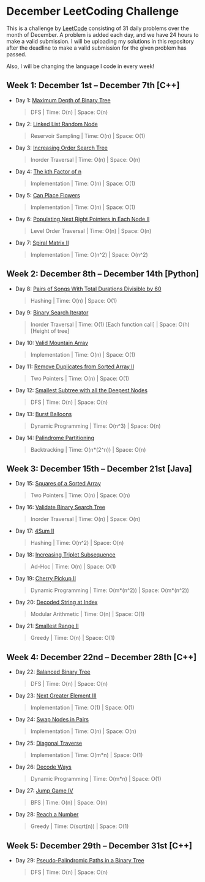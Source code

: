 # December LeetCoding Challenge

This is a challenge by [LeetCode](https://leetcode.com/explore/challenge/card/december-leetcoding-challenge/) consisting of 31 daily problems over the month of December. A problem is added each day, and we have 24 hours to make a valid submission. I will be uploading my solutions in this repository after the deadline to make a valid submission for the given problem has passed. 

Also, I will be changing the language I code in every week!


## Week 1: December 1st – December 7th [C++]

* Day 1: [Maximum Depth of Binary Tree](https://leetcode.com/explore/challenge/card/december-leetcoding-challenge/569/week-1-december-1st-december-7th/3551/)

    > DFS | 
    > Time: O(n) |
    > Space: O(n) 
    
* Day 2: [Linked List Random Node](https://leetcode.com/explore/challenge/card/december-leetcoding-challenge/569/week-1-december-1st-december-7th/3552/)

    > Reservoir Sampling | 
    > Time: O(n) |
    > Space: O(1) 
        
* Day 3: [Increasing Order Search Tree](https://leetcode.com/explore/challenge/card/december-leetcoding-challenge/569/week-1-december-1st-december-7th/3553/)

    > Inorder Traversal | 
    > Time: O(n) |
    > Space: O(n) 
        
* Day 4: [The kth Factor of n](https://leetcode.com/explore/challenge/card/december-leetcoding-challenge/569/week-1-december-1st-december-7th/3554/)

    > Implementation | 
    > Time: O(n) |
    > Space: O(1) 
            
* Day 5: [Can Place Flowers](https://leetcode.com/explore/challenge/card/december-leetcoding-challenge/569/week-1-december-1st-december-7th/3555/)

    > Implementation | 
    > Time: O(n) |
    > Space: O(1) 
                
* Day 6: [Populating Next Right Pointers in Each Node II](https://leetcode.com/explore/challenge/card/december-leetcoding-challenge/569/week-1-december-1st-december-7th/3555/)

    > Level Order Traversal | 
    > Time: O(n) |
    > Space: O(n) 
                
* Day 7: [Spiral Matrix II](https://leetcode.com/explore/challenge/card/december-leetcoding-challenge/569/week-1-december-1st-december-7th/3556/)

    > Implementation | 
    > Time: O(n^2) |
    > Space: O(n^2) 
    

## Week 2: December 8th – December 14th [Python]

* Day 8: [Pairs of Songs With Total Durations Divisible by 60](https://leetcode.com/explore/challenge/card/december-leetcoding-challenge/570/week-2-december-8th-december-14th/3559/)

    > Hashing | 
    > Time: O(n) |
    > Space: O(1) 

* Day 9: [Binary Search Iterator](https://leetcode.com/explore/challenge/card/december-leetcoding-challenge/570/week-2-december-8th-december-14th/3560/)

    > Inorder Traversal | 
    > Time: O(1) [Each function call] |
    > Space: O(h) [Height of tree]

* Day 10: [Valid Mountain Array](https://leetcode.com/explore/challenge/card/december-leetcoding-challenge/570/week-2-december-8th-december-14th/3561/)

    > Implementation | 
    > Time: O(n) |
    > Space: O(1)

* Day 11: [Remove Duplicates from Sorted Array II](https://leetcode.com/explore/challenge/card/december-leetcoding-challenge/570/week-2-december-8th-december-14th/3562/)

    > Two Pointers | 
    > Time: O(n) |
    > Space: O(1)

* Day 12: [Smallest Subtree with all the Deepest Nodes](https://leetcode.com/explore/challenge/card/december-leetcoding-challenge/570/week-2-december-8th-december-14th/3563/)

    > DFS | 
    > Time: O(n) |
    > Space: O(n)

* Day 13: [Burst Balloons](https://leetcode.com/explore/challenge/card/december-leetcoding-challenge/570/week-2-december-8th-december-14th/3564/)

    > Dynamic Programming | 
    > Time: O(n^3) |
    > Space: O(n)

* Day 14: [Palindrome Partitioning](https://leetcode.com/explore/challenge/card/december-leetcoding-challenge/570/week-2-december-8th-december-14th/3565/)

    > Backtracking | 
    > Time: O(n*(2^n)) |
    > Space: O(n)
    
    
## Week 3: December 15th – December 21st [Java]

* Day 15: [Squares of a Sorted Array](https://leetcode.com/explore/challenge/card/december-leetcoding-challenge/571/week-3-december-15th-december-21st/3567/)

    > Two Pointers | 
    > Time: O(n) |
    > Space: O(n) 

* Day 16: [Validate Binary Search Tree](https://leetcode.com/explore/challenge/card/december-leetcoding-challenge/571/week-3-december-15th-december-21st/3568/)

    > Inorder Traversal | 
    > Time: O(n) |
    > Space: O(n) 

* Day 17: [4Sum II](https://leetcode.com/explore/challenge/card/december-leetcoding-challenge/571/week-3-december-15th-december-21st/3569/)

    > Hashing | 
    > Time: O(n^2) |
    > Space: O(n) 

* Day 18: [Increasing Triplet Subsequence](https://leetcode.com/explore/challenge/card/december-leetcoding-challenge/571/week-3-december-15th-december-21st/3570/)

    > Ad-Hoc | 
    > Time: O(n) |
    > Space: O(1) 

* Day 19: [Cherry Pickup II](https://leetcode.com/explore/challenge/card/december-leetcoding-challenge/571/week-3-december-15th-december-21st/3571/)

    > Dynamic Programming | 
    > Time: O(m*(n^2)) |
    > Space: O(m*(n^2)) 

* Day 20: [Decoded String at Index](https://leetcode.com/explore/challenge/card/december-leetcoding-challenge/571/week-3-december-15th-december-21st/3572/)

    > Modular Arithmetic | 
    > Time: O(n) |
    > Space: O(1) 

* Day 21: [Smallest Range II](https://leetcode.com/explore/challenge/card/december-leetcoding-challenge/571/week-3-december-15th-december-21st/3573/)

    > Greedy | 
    > Time: O(n) |
    > Space: O(1) 
    
    
## Week 4: December 22nd – December 28th [C++]

* Day 22: [Balanced Binary Tree](https://leetcode.com/explore/challenge/card/december-leetcoding-challenge/572/week-4-december-22nd-december-28th/3577/)

    > DFS | 
    > Time: O(n) |
    > Space: O(n) 

* Day 23: [Next Greater Element III](https://leetcode.com/explore/challenge/card/december-leetcoding-challenge/572/week-4-december-22nd-december-28th/3578/)

    > Implementation | 
    > Time: O(1) |
    > Space: O(1) 

* Day 24: [Swap Nodes in Pairs](https://leetcode.com/explore/challenge/card/december-leetcoding-challenge/572/week-4-december-22nd-december-28th/3579/)

    > Implementation | 
    > Time: O(n) |
    > Space: O(n) 

* Day 25: [Diagonal Traverse](https://leetcode.com/explore/challenge/card/december-leetcoding-challenge/572/week-4-december-22nd-december-28th/3580/)

    > Implementation | 
    > Time: O(m*n) |
    > Space: O(1) 

* Day 26: [Decode Ways](https://leetcode.com/explore/challenge/card/december-leetcoding-challenge/572/week-4-december-22nd-december-28th/3581/)

    > Dynamic Programming | 
    > Time: O(m*n) |
    > Space: O(1) 

* Day 27: [Jump Game IV](https://leetcode.com/explore/challenge/card/december-leetcoding-challenge/572/week-4-december-22nd-december-28th/3582/)

    > BFS | 
    > Time: O(n) |
    > Space: O(n) 

* Day 28: [Reach a Number](https://leetcode.com/explore/challenge/card/december-leetcoding-challenge/572/week-4-december-22nd-december-28th/3583/)

    > Greedy | 
    > Time: O(sqrt(n)) |
    > Space: O(1) 
    
    
## Week 5: December 29th – December 31st [C++]

* Day 29: [Pseudo-Palindromic Paths in a Binary Tree](https://leetcode.com/explore/challenge/card/december-leetcoding-challenge/572/week-4-december-22nd-december-28th/3585/)

    > DFS | 
    > Time: O(n) |
    > Space: O(n) 